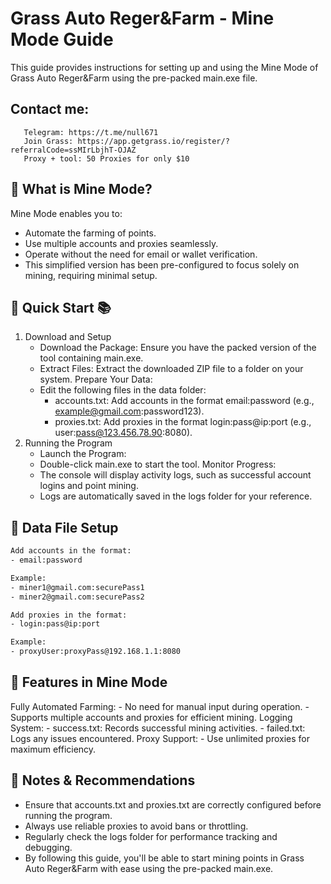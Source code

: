 # Grass Auto Reger&Farm - Mine Mode Guide
This guide provides instructions for setting up and using the Mine Mode of Grass Auto Reger&Farm using the pre-packed main.exe file.

## Contact me:
```
   Telegram: https://t.me/null671
   Join Grass: https://app.getgrass.io/register/?referralCode=ssMIrLbjhT-OJAZ
   Proxy + tool: 50 Proxies for only $10
```
## 🔹 What is Mine Mode?
Mine Mode enables you to:
   - Automate the farming of points.
   - Use multiple accounts and proxies seamlessly.
   - Operate without the need for email or wallet verification.
   - This simplified version has been pre-configured to focus solely on mining, requiring minimal setup.

## 🔹 Quick Start 📚
1. Download and Setup
   - Download the Package: Ensure you have the packed version of the tool containing main.exe.
   - Extract Files: Extract the downloaded ZIP file to a folder on your system.
   Prepare Your Data:
   - Edit the following files in the data folder:
      + accounts.txt: Add accounts in the format email:password (e.g., example@gmail.com:password123).
      + proxies.txt: Add proxies in the format login:pass@ip:port (e.g., user:pass@123.456.78.90:8080).
2. Running the Program
   - Launch the Program:
   - Double-click main.exe to start the tool.
   Monitor Progress:
   - The console will display activity logs, such as successful account logins and point mining.
   - Logs are automatically saved in the logs folder for your reference.
## 🔹 Data File Setup
   ```accounts.txt
   Add accounts in the format:
   - email:password  

   Example:
   - miner1@gmail.com:securePass1  
   - miner2@gmail.com:securePass2
   ```  
   ```proxies.txt
   Add proxies in the format:
   - login:pass@ip:port  

   Example:
   - proxyUser:proxyPass@192.168.1.1:8080  
   ```
## 🔹 Features in Mine Mode
   Fully Automated Farming:
      - No need for manual input during operation.
      - Supports multiple accounts and proxies for efficient mining.
   Logging System:
      - success.txt: Records successful mining activities.
      - failed.txt: Logs any issues encountered.
   Proxy Support:
      - Use unlimited proxies for maximum efficiency.
## 🔹 Notes & Recommendations
   - Ensure that accounts.txt and proxies.txt are correctly configured before running the program.
   - Always use reliable proxies to avoid bans or throttling.
   - Regularly check the logs folder for performance tracking and debugging.
   - By following this guide, you'll be able to start mining points in Grass Auto Reger&Farm with ease using the pre-packed main.exe.